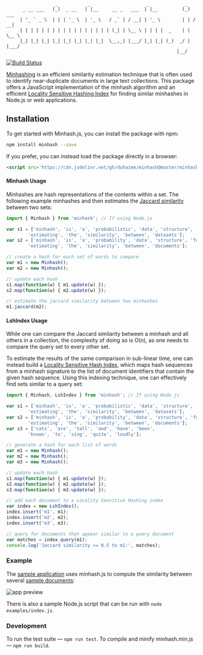```
                  _           _                     _             _
      _ __ ___   (_)  _ __   | |__     __ _   ___  | |__         (_)  ___
     | '_ ` _ \  | | | '_ \  | '_ \   / _` | / __| | '_ \        | | / __|
     | | | | | | | | | | | | | | | | | (_| | \__ \ | | | |  _    | | \__ \
     |_| |_| |_| |_| |_| |_| |_| |_|  \__,_| |___/ |_| |_| (_)  _/ | |___/
                                                               |__/
```

[![Build Status](https://travis-ci.org/duhaime/minhash.svg?branch=master)](https://travis-ci.org/duhaime/minhash)

[Minhashing](https://en.wikipedia.org/wiki/MinHash) is an efficient similarity estimation technique that is often used to identify near-duplicate documents in large text collections. This package offers a JavaScript implementation of the minhash algorithm and an efficient [Locality Sensitive Hashing Index](https://en.wikipedia.org/wiki/Locality-sensitive_hashing) for finding similar minhashes in Node.js or web applications.

## Installation

To get started with Minhash.js, you can install the package with npm:

```bash
npm install minhash --save
```

If you prefer, you can instead load the package directly in a browser:

```html
<script src='https://cdn.jsdelivr.net/gh/duhaime/minhash@master/minhash.min.js'></script>
```

#### Minhash Usage

Minhashes are hash representations of the contents within a set. The following example minhashes and then estimates the [Jaccard similarity](https://en.wikipedia.org/wiki/Jaccard_index) between two sets:

```javascript
import { Minhash } from 'minhash'; // If using Node.js

var s1 = ['minhash', 'is', 'a', 'probabilistic', 'data', 'structure', 'for',
        'estimating', 'the', 'similarity', 'between', 'datasets'];
var s2 = ['minhash', 'is', 'a', 'probability', 'data', 'structure', 'for',
        'estimating', 'the', 'similarity', 'between', 'documents'];

// create a hash for each set of words to compare
var m1 = new Minhash();
var m2 = new Minhash();

// update each hash
s1.map(function(w) { m1.update(w) });
s2.map(function(w) { m2.update(w) });

// estimate the jaccard similarity between two minhashes
m1.jaccard(m2);
```

#### LshIndex Usage

While one can compare the Jaccard similarity between a minhash and all others in a collection, the complexity of doing so is O(n), as one needs to compare the query set to every other set.

To estimate the results of the same comparison in sub-linear time, one can instead build a [Locality Sensitive Hash Index](http://infolab.stanford.edu/~ullman/mmds/ch3.pdf), which maps hash sequences from a minhash signature to the list of document identifiers that contain the given hash sequence. Using this indexing technique, one can effectively find sets similar to a query set:

```javascript
import { Minhash, LshIndex } from 'minhash'; // If using Node.js

var s1 = ['minhash', 'is', 'a', 'probabilistic', 'data', 'structure', 'for',
        'estimating', 'the', 'similarity', 'between', 'datasets'];
var s2 = ['minhash', 'is', 'a', 'probability', 'data', 'structure', 'for',
        'estimating', 'the', 'similarity', 'between', 'documents'];
var s3 = ['cats', 'are', 'tall', 'and', 'have', 'been',
        'known', 'to', 'sing', 'quite', 'loudly'];

// generate a hash for each list of words
var m1 = new Minhash();
var m2 = new Minhash();
var m3 = new Minhash();

// update each hash
s1.map(function(w) { m1.update(w) });
s2.map(function(w) { m2.update(w) });
s3.map(function(w) { m3.update(w) });

// add each document to a Locality Sensitive Hashing index
var index = new LshIndex();
index.insert('m1', m1);
index.insert('m2', m2);
index.insert('m3', m3);

// query for documents that appear similar to a query document
var matches = index.query(m1);
console.log('Jaccard similarity >= 0.5 to m1:', matches);
```

### Example

The [sample application](https://duhaime.github.io/minhash/) uses minhash.js to compute the similarity between several [sample documents](https://github.com/duhaime/minhash/tree/gh-pages/texts):

![app preview](https://raw.githubusercontent.com/duhaime/minhash/master/images/preview.png)

There is also a sample Node.js script that can be run with `node examples/index.js`.

### Development

To run the test suite — `npm run test`.
To compile and minify minhash.min.js — `npm run build`.
